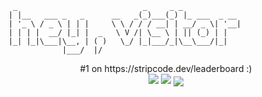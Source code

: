 ```
 _                            _     _ _             
| |__   ___ _   _      __   _(_)___(_) |_ ___  _ __ 
| '_ \ / _ \ | | |     \ \ / / / __| | __/ _ \| '__|
| | | |  __/ |_| |  _   \ V /| \__ \ | || (_) | |   
|_| |_|\___|\__, | ( )   \_/ |_|___/_|\__\___/|_|   
            |___/  |/                               
```
<p align="center">
#1 on https://stripcode.dev/leaderboard :)</br>
<img src="https://github-readme-stats.vercel.app/api?username=mirsella&show_icons=true&theme=radical&count_private=true&line_height=27">
<!-- &nbsp; -->
<img src="https://github-readme-stats.vercel.app/api/top-langs/?username=mirsella&layout=compact&langs_count=10&theme=radical">
<img align="center" src="https://komarev.com/ghpvc/?username=mirsella">
</p>
